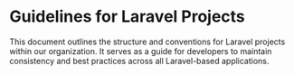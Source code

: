 # Guidelines for Laravel Projects

This document outlines the structure and conventions for Laravel projects within our organization. It serves as a guide for developers to maintain consistency and best practices across all Laravel-based applications.